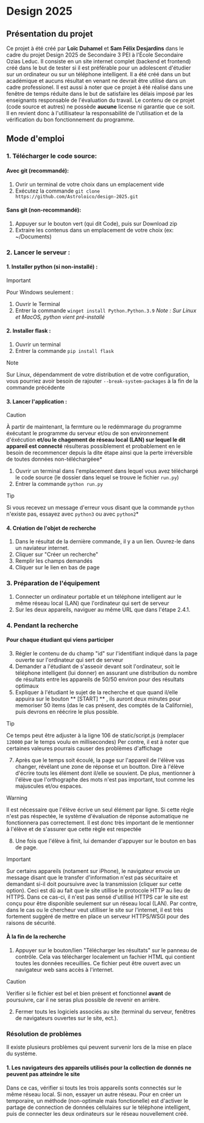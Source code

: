 # Design 2025

## Présentation du projet

Ce projet à été créé par **Loïc Duhamel** et **Sam Félix Desjardins** dans le cadre du projet Design 2025 de Secondaire 3 PEI à l'École Secondaire Ozias Leduc. Il consiste en un site internet complet (backend et frontend) créé dans le but de tester si il est préférable pour un adolescent d'étudier sur un ordinateur ou sur un téléphone intelligent. Il a été créé dans un but académique et aucuns résultat en venant ne devrait être utilisé dans un cadre professionel. Il est aussi à noter que ce projet à été réalisé dans une fenêtre de temps réduite dans le but de satisfaire les délais imposé par les enseignants responsable de l'évaluation du travail.
Le contenu de ce projet (code source et autres) ne possède **aucune** license ni garantie que ce soit. Il en revient donc à l'utillisateur la responsabilité de l'utilisation et de la vérification du bon fonctionnement du programme.

## Mode d'emploi

### 1. Télécharger le code source: 

#### Avec git (recommandé):

1. Ovrir un terminal de votre choix dans un emplacement vide
3. Exécutez la commande `git clone https://github.com/Astroloico/design-2025.git`

#### Sans git (non-recommandé):

1. Appuyer sur le bouton vert (qui dit Code), puis sur Download zip
2. Extraire les contenus dans un emplacement de votre choix (ex: ~/Documents)

### 2. Lancer le serveur :

#### 1. Installer python (si non-installé) :

> [!IMPORTANT]
> Pour Windows seulement :
>  1. Ouvrir le Terminal
>  2. Entrer la commande `winget install Python.Python.3.9`
> *Note : Sur Linux et MacOS, python vient pré-installé*

#### 2. Installer flask :

1. Ouvrir un terminal
2. Entrer la commande `pip install flask`
> [!NOTE]
> Sur Linux, dépendamment de votre distribution et de votre configuration, vous pourriez avoir besoin de rajouter `--break-system-packages` à la fin de la commande précédente

#### 3. Lancer l'application :

> [!CAUTION]
> À partir de maintenant, la fermture ou le redémmarage du programme éxécutant le programme du serveur et/ou de son environnement d'éxécution **et/ou le chagement de réseau local (LAN) sur lequel le dit appareil est connecté** résulteras possiblement et probablement en le besoin de recommencer depuis la dite étape ainsi que la perte irréversible de toutes données non-téléchargéee*

1. Ouvrir un terminal dans l'emplacement dans lequel vous avez téléchargé le code source (le dossier dans lequel se trouve le fichier `run.py`)
2. Entrer la commande `python run.py`
> [!TIP]
> Si vous recevez un message d'erreur vous disant que la commande `python` n'existe pas, essayez avec `python3` ou avec `python2`*

#### 4. Création de l'objet de recherche

1. Dans le résultat de la dernière commande, il y a un lien. Ouvrez-le dans un naviateur internet.
2. Cliquer sur "Créer un recherche"
3. Remplir les champs demandés
4. Cliquer sur le lien en bas de page

### 3. Préparation de l'équipement

1. Connecter un ordinateur portable et un téléphone intelligent aur le même réseau local (LAN) que l'ordinateur qui sert de serveur
2. Sur les deux appareils, naviguer au même URL que dans l'étape 2.4.1.

### 4. Pendant la recherche

#### Pour chaque étudiant qui viens participer

3. Régler le contenu de du champ "id" sur l'identifiant indiqué dans la page ouverte sur l'ordinateur qui sert de serveur
4. Demander a l'étudiant de s'asseoir devant soit l'ordinateur, soit le téléphone intelligent (lui donner) en assurant une distribution du nombre de résultats entre les appareils de 50/50 environ pour des résultats optimaux
5. Expliquer à l'étudiant le sujet de la recherche et que quand il/elle appuira sur le bouton  ** [START] ** , ils auront deux minutes pour memoriser 50 items (das le cas présent, des comptés de la Californie), puis devrons en réécrire le plus possible.
> [!TIP]
> Ce temps peut être adjuster à la ligne 106 de static/script.js (remplacer `120000` par le temps voulu en millisecondes)
> Per contre, il est à noter que certaines valeures pourrais causer des problèmes d'affichage

7. Après que le temps soit écoulé, la page sur l'appareil de l'élève vas changer, révélant une zone de réponse et un boutton. Dire à l'élève d'écrire touts les élément dont il/elle se souvient. De plus, mentionner à l'élève que l'orthographe des mots n'est pas important, tout comme les majuscules et/ou espaces.
> [!WARNING]
> Il est nécessaire que l'élève écrive un seul élément par ligne. Si cette règle n'est pas réspectée, le système d'évaluation de réponse automatique ne fonctionnera pas correctement. Il est donc très important de le mentionner à l'élève et de s'assurer que cette règle est respectée

8. Une fois que l'élève à finit, lui demander d'appuyer sur le bouton en bas de page.
> [!IMPORTANT]
> Sur certains appareils (notament sur iPhone), le navigateur envoie un message disant que le transfer d'information n'est pas sécuritaire et demandant si-il doit poursuivre avec la transmission (cliquer sur cette option). Ceci est dû au fait que le site utillise le protocole HTTP au lieu de HTTPS. Dans ce cas-ci, il n'est pas sensé d'utillisé HTTPS car le site est conçu pour être disponible seulement sur un réseau local (LAN). Par contre, dans le cas ou le chercheur veut utilliser le site sur l'internet, il est très fortement suggèré de mettre en place un serveur HTTPS/WSGI pour des raisons de sécurité.

#### À la fin de la recherche

1. Appuyer sur le bouton/lien "Télécharger les résultats" sur le panneau de contrôle. Cela vas télécharger localement un fachier HTML qui contient toutes les données receuillies. Ce fichier peut être ouvert avec un navigateur web sans accès à l'internet.
> [!CAUTION]
> Verifier si le fichier est bel et bien présent et fonctionnel **avant** de poursuivre, car il ne seras plus possible de revenir en arrière.

2. Fermer touts les logiciels associés au site (terminal du serveur, fenêtres de navigateurs ouvertes sur le site, ect.).

### Résolution de problèmes

Il existe plusieurs problèmes qui peuvent survenir lors de la mise en place du système.

#### 1. Les navigateurs des appareils utilisés pour la collection de donnés ne peuvent pas atteindre le site

Dans ce cas, vérifier si touts les trois appareils sonts connectés sur le même réseau local. Si non, essayer un autre réseau. Pour en créer un temporaire, un méthode (non-optimale mais fonctionelle) est d'activer le partage de connection de données cellulaires sur le téléphone intelligent, puis de connecter les deux ordinateurs sur le réseau nouvellement créé.
